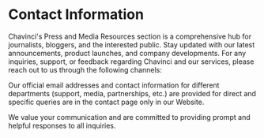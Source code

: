 # Contact Information

Chavinci's Press and Media Resources section is a comprehensive hub for journalists, bloggers, and the interested public. Stay updated with our latest announcements, product launches, and company developments. For any inquiries, support, or feedback regarding Chavinci and our services, please reach out to us through the following channels:

Our official email addresses and contact information for different departments (support, media, partnerships, etc.) are provided for direct and specific queries are in the contact page only in our Website.

We value your communication and are committed to providing prompt and helpful responses to all inquiries.

